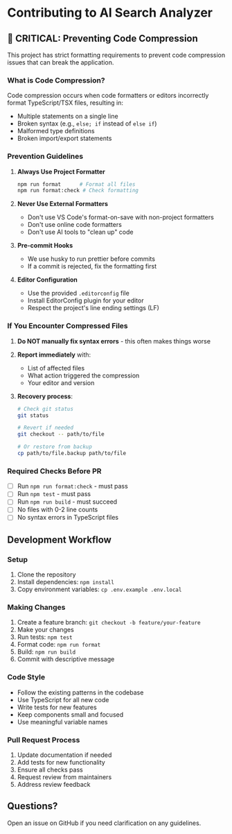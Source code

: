 # Contributing to AI Search Analyzer

## 🚨 CRITICAL: Preventing Code Compression

This project has strict formatting requirements to prevent code compression issues that can break the application.

### What is Code Compression?

Code compression occurs when code formatters or editors incorrectly format TypeScript/TSX files, resulting in:
- Multiple statements on a single line
- Broken syntax (e.g., `else; if` instead of `else if`)
- Malformed type definitions
- Broken import/export statements

### Prevention Guidelines

1. **Always Use Project Formatter**
   ```bash
   npm run format      # Format all files
   npm run format:check # Check formatting
   ```

2. **Never Use External Formatters**
   - Don't use VS Code's format-on-save with non-project formatters
   - Don't use online code formatters
   - Don't use AI tools to "clean up" code

3. **Pre-commit Hooks**
   - We use husky to run prettier before commits
   - If a commit is rejected, fix the formatting first

4. **Editor Configuration**
   - Use the provided `.editorconfig` file
   - Install EditorConfig plugin for your editor
   - Respect the project's line ending settings (LF)

### If You Encounter Compressed Files

1. **Do NOT manually fix syntax errors** - this often makes things worse

2. **Report immediately** with:
   - List of affected files
   - What action triggered the compression
   - Your editor and version

3. **Recovery process**:
   ```bash
   # Check git status
   git status
   
   # Revert if needed
   git checkout -- path/to/file
   
   # Or restore from backup
   cp path/to/file.backup path/to/file
   ```

### Required Checks Before PR

- [ ] Run `npm run format:check` - must pass
- [ ] Run `npm test` - must pass
- [ ] Run `npm run build` - must succeed
- [ ] No files with 0-2 line counts
- [ ] No syntax errors in TypeScript files

## Development Workflow

### Setup

1. Clone the repository
2. Install dependencies: `npm install`
3. Copy environment variables: `cp .env.example .env.local`

### Making Changes

1. Create a feature branch: `git checkout -b feature/your-feature`
2. Make your changes
3. Run tests: `npm test`
4. Format code: `npm run format`
5. Build: `npm run build`
6. Commit with descriptive message

### Code Style

- Follow the existing patterns in the codebase
- Use TypeScript for all new code
- Write tests for new features
- Keep components small and focused
- Use meaningful variable names

### Pull Request Process

1. Update documentation if needed
2. Add tests for new functionality
3. Ensure all checks pass
4. Request review from maintainers
5. Address review feedback

## Questions?

Open an issue on GitHub if you need clarification on any guidelines.